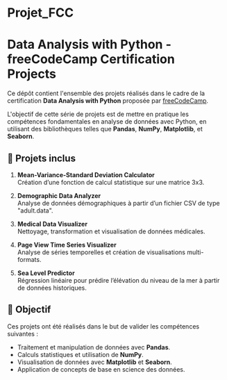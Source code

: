 # Projet_FCC

# Data Analysis with Python - freeCodeCamp Certification Projects

Ce dépôt contient l'ensemble des projets réalisés dans le cadre de la certification **Data Analysis with Python** proposée par [freeCodeCamp](https://www.freecodecamp.org/).

L'objectif de cette série de projets est de mettre en pratique les compétences fondamentales en analyse de données avec Python, en utilisant des bibliothèques telles que **Pandas**, **NumPy**, **Matplotlib**, et **Seaborn**.

## 📂 Projets inclus

1. **Mean-Variance-Standard Deviation Calculator**  
   Création d’une fonction de calcul statistique sur une matrice 3x3.

2. **Demographic Data Analyzer**  
   Analyse de données démographiques à partir d’un fichier CSV de type "adult.data".

3. **Medical Data Visualizer**  
   Nettoyage, transformation et visualisation de données médicales.

4. **Page View Time Series Visualizer**  
   Analyse de séries temporelles et création de visualisations multi-formats.

5. **Sea Level Predictor**  
   Régression linéaire pour prédire l’élévation du niveau de la mer à partir de données historiques.

## 🚀 Objectif

Ces projets ont été réalisés dans le but de valider les compétences suivantes :
- Traitement et manipulation de données avec **Pandas**.
- Calculs statistiques et utilisation de **NumPy**.
- Visualisation de données avec **Matplotlib** et **Seaborn**.
- Application de concepts de base en science des données.
